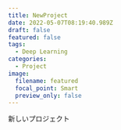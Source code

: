 ```yaml
---
title: NewProject
date: 2022-05-07T08:19:40.989Z
draft: false
featured: false
tags:
  - Deep Learning
categories:
  - Project
image:
  filename: featured
  focal_point: Smart
  preview_only: false
---
```

新しいプロジェクト